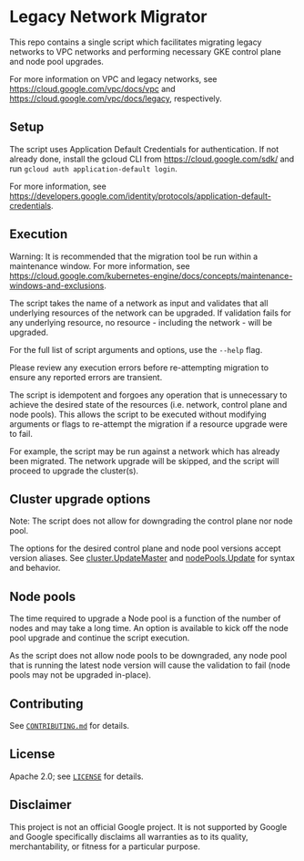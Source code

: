 # Legacy Network Migrator

This repo contains a single script which facilitates migrating legacy networks to
VPC networks and performing necessary GKE control plane and node pool upgrades.

For more information on VPC and legacy networks, see
https://cloud.google.com/vpc/docs/vpc and https://cloud.google.com/vpc/docs/legacy,
respectively.

## Setup

The script uses Application Default Credentials for authentication.
If not already done, install the gcloud CLI from https://cloud.google.com/sdk/ and
run `gcloud auth application-default login`.

For more information, see
https://developers.google.com/identity/protocols/application-default-credentials.

## Execution

Warning: It is recommended that the migration tool be run within a maintenance window.
For more information, see
https://cloud.google.com/kubernetes-engine/docs/concepts/maintenance-windows-and-exclusions.

The script takes the name of a network as input and validates that
all underlying resources of the network can be upgraded. If validation fails for
any underlying resource, no resource - including the network - will be upgraded.

For the full list of script arguments and options, use the `--help` flag.

Please review any execution errors before re-attempting migration to ensure any
reported errors are transient.

The script is idempotent and forgoes any operation that is unnecessary to achieve
the desired state of the resources (i.e. network, control plane and node pools).
This allows the script to be executed without modifying arguments or flags to
re-attempt the migration if a resource upgrade were to fail.

For example, the script may be run against a network which has already been migrated.
The network upgrade will be skipped, and the script will proceed to upgrade the
cluster(s).

## Cluster upgrade options

Note: The script does not allow for downgrading the control plane nor node pool.

The options for the desired control plane and node pool versions accept version
aliases. See [cluster.UpdateMaster] and [nodePools.Update] for syntax and behavior.

[cluster.UpdateMaster]: https://cloud.google.com/kubernetes-engine/docs/reference/rest/v1/projects.locations.clusters/updateMaster
[nodePools.Update]: https://cloud.google.com/kubernetes-engine/docs/reference/rest/v1/projects.locations.clusters.nodePools/update

## Node pools

The time required to upgrade a Node pool is a function of the number of nodes and
may take a long time. An option is available to kick off the node pool upgrade and
continue the script execution.

As the script does not allow node pools to be downgraded, any node pool that is
running the latest node version will cause the validation to fail (node pools may
not be upgraded in-place).

## Contributing

See [`CONTRIBUTING.md`](CONTRIBUTING.md) for details.

## License

Apache 2.0; see [`LICENSE`](LICENSE) for details.

## Disclaimer

This project is not an official Google project. It is not supported by
Google and Google specifically disclaims all warranties as to its quality,
merchantability, or fitness for a particular purpose.
